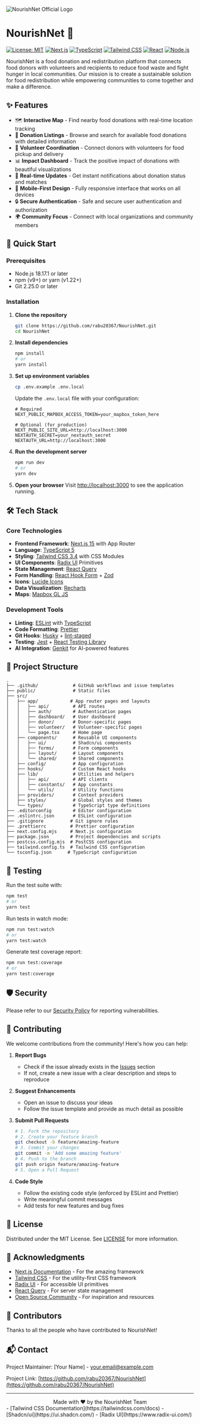 ![NourishNet Official Logo](src/components/icons/NourishNet_offical_logo.png)

# NourishNet 🌱

[![License: MIT](https://img.shields.io/badge/License-MIT-yellow.svg)](https://opensource.org/licenses/MIT)
[![Next.js](https://img.shields.io/badge/Next.js-15.2.3-000000?logo=next.js)](https://nextjs.org/)
[![TypeScript](https://img.shields.io/badge/TypeScript-5.0.0+-3178C6?logo=typescript)](https://www.typescriptlang.org/)
[![Tailwind CSS](https://img.shields.io/badge/Tailwind_CSS-3.4.1-06B6D4?logo=tailwind-css)](https://tailwindcss.com/)
[![React](https://img.shields.io/badge/React-18.3.1-61DAFB?logo=react)](https://reactjs.org/)
[![Node.js](https://img.shields.io/badge/Node.js-18.17.1-339933?logo=node.js)](https://nodejs.org/)

NourishNet is a food donation and redistribution platform that connects food donors with volunteers and recipients to reduce food waste and fight hunger in local communities. Our mission is to create a sustainable solution for food redistribution while empowering communities to come together and make a difference.

## ✨ Features

- 🗺️ **Interactive Map** - Find nearby food donations with real-time location tracking
- 🍎 **Donation Listings** - Browse and search for available food donations with detailed information
- 🤝 **Volunteer Coordination** - Connect donors with volunteers for food pickup and delivery
- 📊 **Impact Dashboard** - Track the positive impact of donations with beautiful visualizations
- 🔔 **Real-time Updates** - Get instant notifications about donation status and matches
- 📱 **Mobile-First Design** - Fully responsive interface that works on all devices
- 🔒 **Secure Authentication** - Safe and secure user authentication and authorization
- 🌍 **Community Focus** - Connect with local organizations and community members

## 🚀 Quick Start

### Prerequisites

- Node.js 18.17.1 or later
- npm (v9+) or yarn (v1.22+)
- Git 2.25.0 or later

### Installation

1. **Clone the repository**
   ```bash
   git clone https://github.com/rabu20367/NourishNet.git
   cd NourishNet
   ```

2. **Install dependencies**
   ```bash
   npm install
   # or
   yarn install
   ```

3. **Set up environment variables**
   ```bash
   cp .env.example .env.local
   ```
   
   Update the `.env.local` file with your configuration:
   ```env
   # Required
   NEXT_PUBLIC_MAPBOX_ACCESS_TOKEN=your_mapbox_token_here
   
   # Optional (for production)
   NEXT_PUBLIC_SITE_URL=http://localhost:3000
   NEXTAUTH_SECRET=your_nextauth_secret
   NEXTAUTH_URL=http://localhost:3000
   ```

4. **Run the development server**
   ```bash
   npm run dev
   # or
   yarn dev
   ```

5. **Open your browser**
   Visit [http://localhost:3000](http://localhost:3000) to see the application running.

## 🛠️ Tech Stack

### Core Technologies
- **Frontend Framework**: [Next.js 15](https://nextjs.org/) with App Router
- **Language**: [TypeScript 5](https://www.typescriptlang.org/)
- **Styling**: [Tailwind CSS 3.4](https://tailwindcss.com/) with CSS Modules
- **UI Components**: [Radix UI](https://www.radix-ui.com/) Primitives
- **State Management**: [React Query](https://tanstack.com/query/latest)
- **Form Handling**: [React Hook Form](https://react-hook-form.com/) + [Zod](https://zod.dev/)
- **Icons**: [Lucide Icons](https://lucide.dev/)
- **Data Visualization**: [Recharts](https://recharts.org/)
- **Maps**: [Mapbox GL JS](https://docs.mapbox.com/mapbox-gl-js/)

### Development Tools
- **Linting**: [ESLint](https://eslint.org/) with [TypeScript](https://typescript-eslint.io/)
- **Code Formatting**: [Prettier](https://prettier.io/)
- **Git Hooks**: [Husky](https://typicode.github.io/husky/) + [lint-staged](https://github.com/okonet/lint-staged)
- **Testing**: [Jest](https://jestjs.io/) + [React Testing Library](https://testing-library.com/)
- **AI Integration**: [Genkit](https://genkit.ai/) for AI-powered features

## 📁 Project Structure

```
.
├── .github/             # GitHub workflows and issue templates
├── public/              # Static files
├── src/
│   ├── app/            # App router pages and layouts
│   │   ├── api/         # API routes
│   │   ├── auth/        # Authentication pages
│   │   ├── dashboard/   # User dashboard
│   │   ├── donor/       # Donor-specific pages
│   │   ├── volunteer/   # Volunteer-specific pages
│   │   └── page.tsx     # Home page
│   ├── components/      # Reusable UI components
│   │   ├── ui/          # Shadcn/ui components
│   │   ├── forms/       # Form components
│   │   ├── layout/      # Layout components
│   │   └── shared/      # Shared components
│   ├── config/          # App configuration
│   ├── hooks/           # Custom React hooks
│   ├── lib/             # Utilities and helpers
│   │   ├── api/         # API clients
│   │   ├── constants/   # App constants
│   │   └── utils/       # Utility functions
│   ├── providers/       # Context providers
│   ├── styles/          # Global styles and themes
│   └── types/           # TypeScript type definitions
├── .editorconfig        # Editor configuration
├── .eslintrc.json       # ESLint configuration
├── .gitignore          # Git ignore rules
├── .prettierrc         # Prettier configuration
├── next.config.mjs     # Next.js configuration
├── package.json        # Project dependencies and scripts
├── postcss.config.mjs  # PostCSS configuration
├── tailwind.config.ts  # Tailwind CSS configuration
└── tsconfig.json      # TypeScript configuration
```

## 🧪 Testing

Run the test suite with:

```bash
npm test
# or
yarn test
```

Run tests in watch mode:

```bash
npm run test:watch
# or
yarn test:watch
```

Generate test coverage report:

```bash
npm run test:coverage
# or
yarn test:coverage
```

## 🛡️ Security

Please refer to our [Security Policy](SECURITY.md) for reporting vulnerabilities.

## 🤝 Contributing

We welcome contributions from the community! Here's how you can help:

1. **Report Bugs**
   - Check if the issue already exists in the [Issues](https://github.com/rabu20367/NourishNet/issues) section
   - If not, create a new issue with a clear description and steps to reproduce

2. **Suggest Enhancements**
   - Open an issue to discuss your ideas
   - Follow the issue template and provide as much detail as possible

3. **Submit Pull Requests**
   ```bash
   # 1. Fork the repository
   # 2. Create your feature branch
   git checkout -b feature/amazing-feature
   # 3. Commit your changes
   git commit -m 'Add some amazing feature'
   # 4. Push to the branch
   git push origin feature/amazing-feature
   # 5. Open a Pull Request
   ```

4. **Code Style**
   - Follow the existing code style (enforced by ESLint and Prettier)
   - Write meaningful commit messages
   - Add tests for new features and bug fixes

## 📄 License

Distributed under the MIT License. See [LICENSE](LICENSE) for more information.

## 🙏 Acknowledgments

- [Next.js Documentation](https://nextjs.org/docs) - For the amazing framework
- [Tailwind CSS](https://tailwindcss.com/) - For the utility-first CSS framework
- [Radix UI](https://www.radix-ui.com/) - For accessible UI primitives
- [React Query](https://tanstack.com/query) - For server state management
- [Open Source Community](https://opensource.org/) - For inspiration and resources

## 🌟 Contributors

Thanks to all the people who have contributed to NourishNet!

[//]: # (Contributors list will be auto-generated by all-contributors)

## 📬 Contact

Project Maintainer: [Your Name] - [your.email@example.com](mailto:your.email@example.com)

Project Link: [https://github.com/rabu20367/NourishNet](https://github.com/rabu20367/NourishNet)

---

<div align="center">
  Made with ❤️ by the NourishNet Team
</div>
- [Tailwind CSS Documentation](https://tailwindcss.com/docs)
- [Shadcn/ui](https://ui.shadcn.com/)
- [Radix UI](https://www.radix-ui.com/)
